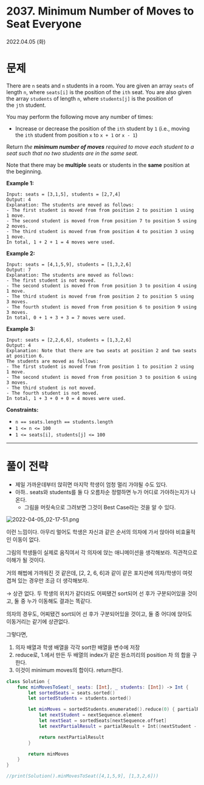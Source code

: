 # **2037. Minimum Number of Moves to Seat Everyone**

2022.04.05 (화)

# 문제

There are `n` seats and `n` students in a room. You are given an array `seats` of length `n`, where `seats[i]` is the position of the `ith` seat. You are also given the array `students` of length `n`, where `students[j]` is the position of the `jth` student.

You may perform the following move any number of times:

- Increase or decrease the position of the `ith` student by `1` (i.e., moving the `ith` student from position `x` to `x + 1` or `x - 1`)

Return *the **minimum number of moves** required to move each student to a seat such that no two students are in the same seat.*

Note that there may be **multiple** seats or students in the **same** position at the beginning.

**Example 1:**

```
Input: seats = [3,1,5], students = [2,7,4]
Output: 4
Explanation: The students are moved as follows:
- The first student is moved from from position 2 to position 1 using 1 move.
- The second student is moved from from position 7 to position 5 using 2 moves.
- The third student is moved from from position 4 to position 3 using 1 move.
In total, 1 + 2 + 1 = 4 moves were used.

```

**Example 2:**

```
Input: seats = [4,1,5,9], students = [1,3,2,6]
Output: 7
Explanation: The students are moved as follows:
- The first student is not moved.
- The second student is moved from from position 3 to position 4 using 1 move.
- The third student is moved from from position 2 to position 5 using 3 moves.
- The fourth student is moved from from position 6 to position 9 using 3 moves.
In total, 0 + 1 + 3 + 3 = 7 moves were used.

```

**Example 3:**

```
Input: seats = [2,2,6,6], students = [1,3,2,6]
Output: 4
Explanation: Note that there are two seats at position 2 and two seats at position 6.
The students are moved as follows:
- The first student is moved from from position 1 to position 2 using 1 move.
- The second student is moved from from position 3 to position 6 using 3 moves.
- The third student is not moved.
- The fourth student is not moved.
In total, 1 + 3 + 0 + 0 = 4 moves were used.

```

**Constraints:**

- `n == seats.length == students.length`
- `1 <= n <= 100`
- `1 <= seats[i], students[j] <= 100`
    

---

# 풀이 전략

- 제일 가까운데부터 앉히면 마지막 학생이 엄청 멀리 가야될 수도 있다.
- 아하.. seats와 students를 둘 다 오름차순 정렬하면 누가 어디로 가야하는지가 나온다.
    - 그림을 머릿속으로 그려보면 그것이 Best Case라는 것을 알 수 있다.

![2022-04-05_02-17-51.png](https://s3.us-west-2.amazonaws.com/secure.notion-static.com/eadcca0a-0d47-49d6-8edb-bff4332e451e/2022-04-05_02-17-51.png?X-Amz-Algorithm=AWS4-HMAC-SHA256&X-Amz-Content-Sha256=UNSIGNED-PAYLOAD&X-Amz-Credential=AKIAT73L2G45EIPT3X45%2F20220404%2Fus-west-2%2Fs3%2Faws4_request&X-Amz-Date=20220404T174332Z&X-Amz-Expires=86400&X-Amz-Signature=9d55d98ea0505cef1723b8bee7bbe9e8a1d70abbf3955d331eb1f2e0b77888e5&X-Amz-SignedHeaders=host&response-content-disposition=filename%20%3D%222022-04-05_02-17-51.png%22&x-id=GetObject)

이런 느낌이다. 아무리 멀어도 학생은 자신과 같은 순서의 의자에 가서 앉아야 비효율적인 이동이 없다.

그림의 학생들이 실제로 움직여서 각 의자에 앉는 애니메이션을 생각해보라. 직관적으로 이해가 될 것이다.

거의 해법에 가까워진 것 같은데, [2, 2, 6, 6]과 같이 같은 포지션에 의자/학생이 여럿 겹쳐 있는 경우만 조금 더 생각해보자.

→ 상관 없다. 
두 학생의 위치가 같더라도 어찌됐건 sort되어 선 후가 구분되어있을 것이고, 둘 중 누가 이동해도 결과는 똑같다. 

의자의 경우도, 어찌됐건 sort되어 선 후가 구분되어있을 것이고, 둘 중 어디에 앉아도 이동거리는 같기에 상관없다.

그렇다면,

1. 의자 배열과 학생 배열을 각각 sort한 배열을 변수에 저장
2. reduce로, 1.에서 만든 두 배열의 index가 같은 원소끼리의 position 차 의 합을 구한다.
3. 이것이 minimum moves의 합이다. return한다.

```swift
class Solution {
    func minMovesToSeat(_ seats: [Int], _ students: [Int]) -> Int {
        let sortedSeats = seats.sorted()
        let sortedStudents = students.sorted()

        let minMoves = sortedStudents.enumerated().reduce(0) { partialResult, nextSequence in
            let nextStudent = nextSequence.element
            let nextSeat = sortedSeats[nextSequence.offset]
            let nextPartialResult = partialResult + Int((nextStudent - nextSeat).magnitude)

            return nextPartialResult
        }

        return minMoves
    }
}

//print(Solution().minMovesToSeat([4,1,5,9], [1,3,2,6]))
```
